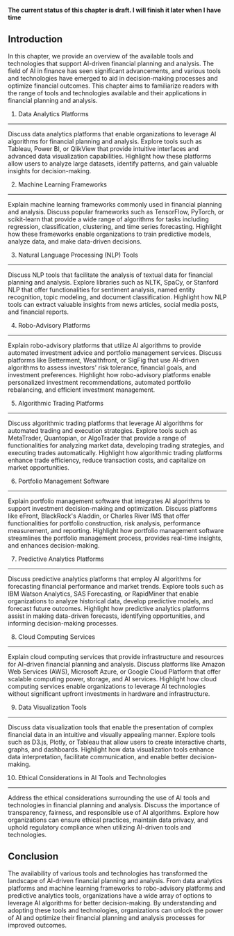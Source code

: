 **The current status of this chapter is draft. I will finish it later when I have time**

Introduction
------------

In this chapter, we provide an overview of the available tools and technologies that support AI-driven financial planning and analysis. The field of AI in finance has seen significant advancements, and various tools and technologies have emerged to aid in decision-making processes and optimize financial outcomes. This chapter aims to familiarize readers with the range of tools and technologies available and their applications in financial planning and analysis.

1. Data Analytics Platforms
---------------------------

Discuss data analytics platforms that enable organizations to leverage AI algorithms for financial planning and analysis. Explore tools such as Tableau, Power BI, or QlikView that provide intuitive interfaces and advanced data visualization capabilities. Highlight how these platforms allow users to analyze large datasets, identify patterns, and gain valuable insights for decision-making.

2. Machine Learning Frameworks
------------------------------

Explain machine learning frameworks commonly used in financial planning and analysis. Discuss popular frameworks such as TensorFlow, PyTorch, or scikit-learn that provide a wide range of algorithms for tasks including regression, classification, clustering, and time series forecasting. Highlight how these frameworks enable organizations to train predictive models, analyze data, and make data-driven decisions.

3. Natural Language Processing (NLP) Tools
------------------------------------------

Discuss NLP tools that facilitate the analysis of textual data for financial planning and analysis. Explore libraries such as NLTK, SpaCy, or Stanford NLP that offer functionalities for sentiment analysis, named entity recognition, topic modeling, and document classification. Highlight how NLP tools can extract valuable insights from news articles, social media posts, and financial reports.

4. Robo-Advisory Platforms
--------------------------

Explain robo-advisory platforms that utilize AI algorithms to provide automated investment advice and portfolio management services. Discuss platforms like Betterment, Wealthfront, or SigFig that use AI-driven algorithms to assess investors' risk tolerance, financial goals, and investment preferences. Highlight how robo-advisory platforms enable personalized investment recommendations, automated portfolio rebalancing, and efficient investment management.

5. Algorithmic Trading Platforms
--------------------------------

Discuss algorithmic trading platforms that leverage AI algorithms for automated trading and execution strategies. Explore tools such as MetaTrader, Quantopian, or AlgoTrader that provide a range of functionalities for analyzing market data, developing trading strategies, and executing trades automatically. Highlight how algorithmic trading platforms enhance trade efficiency, reduce transaction costs, and capitalize on market opportunities.

6. Portfolio Management Software
--------------------------------

Explain portfolio management software that integrates AI algorithms to support investment decision-making and optimization. Discuss platforms like eFront, BlackRock's Aladdin, or Charles River IMS that offer functionalities for portfolio construction, risk analysis, performance measurement, and reporting. Highlight how portfolio management software streamlines the portfolio management process, provides real-time insights, and enhances decision-making.

7. Predictive Analytics Platforms
---------------------------------

Discuss predictive analytics platforms that employ AI algorithms for forecasting financial performance and market trends. Explore tools such as IBM Watson Analytics, SAS Forecasting, or RapidMiner that enable organizations to analyze historical data, develop predictive models, and forecast future outcomes. Highlight how predictive analytics platforms assist in making data-driven forecasts, identifying opportunities, and informing decision-making processes.

8. Cloud Computing Services
---------------------------

Explain cloud computing services that provide infrastructure and resources for AI-driven financial planning and analysis. Discuss platforms like Amazon Web Services (AWS), Microsoft Azure, or Google Cloud Platform that offer scalable computing power, storage, and AI services. Highlight how cloud computing services enable organizations to leverage AI technologies without significant upfront investments in hardware and infrastructure.

9. Data Visualization Tools
---------------------------

Discuss data visualization tools that enable the presentation of complex financial data in an intuitive and visually appealing manner. Explore tools such as D3.js, Plotly, or Tableau that allow users to create interactive charts, graphs, and dashboards. Highlight how data visualization tools enhance data interpretation, facilitate communication, and enable better decision-making.

10. Ethical Considerations in AI Tools and Technologies
-------------------------------------------------------

Address the ethical considerations surrounding the use of AI tools and technologies in financial planning and analysis. Discuss the importance of transparency, fairness, and responsible use of AI algorithms. Explore how organizations can ensure ethical practices, maintain data privacy, and uphold regulatory compliance when utilizing AI-driven tools and technologies.

Conclusion
----------

The availability of various tools and technologies has transformed the landscape of AI-driven financial planning and analysis. From data analytics platforms and machine learning frameworks to robo-advisory platforms and predictive analytics tools, organizations have a wide array of options to leverage AI algorithms for better decision-making. By understanding and adopting these tools and technologies, organizations can unlock the power of AI and optimize their financial planning and analysis processes for improved outcomes.
